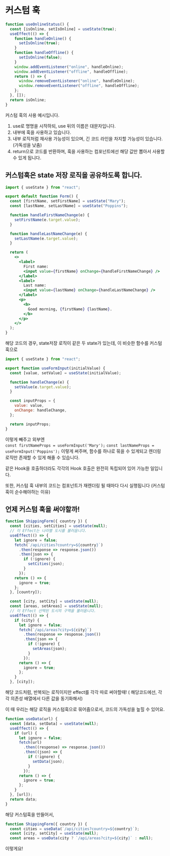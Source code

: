 # 커스텀 훅

```jsx
function useOnlineStatus() {
  const [isOnline, setIsOnline] = useState(true);
  useEffect(() => {
    function handleOnline() {
      setIsOnline(true);
    }
    function handleOffline() {
      setIsOnline(false);
    }
    window.addEventListener("online", handleOnline);
    window.addEventListener("offline", handleOffline);
    return () => {
      window.removeEventListener("online", handleOnline);
      window.removeEventListener("offline", handleOffline);
    };
  }, []);
  return isOnline;
}
```

커스텀 훅의 사용 예시입니다.

1. use로 명명을 시작하되, use 뒤의 이름은 대문자입니다.
2. 내부에 훅을 사용하고 있습니다.
3. 내부 로직처럼 재사용 가능성이 있으며, 긴 코드 라인을 차지할 가능성이 있습니다. (가독성을 낮춤)
4. return으로 코드를 반환하며, 훅을 사용하는 컴포넌트에선 해당 값만 뽑아서 사용할 수 있게 됩니다.

## 커스텀훅은 state 저장 로직을 공유하도록 합니다.

```jsx
import { useState } from "react";

export default function Form() {
  const [firstName, setFirstName] = useState("Mary");
  const [lastName, setLastName] = useState("Poppins");

  function handleFirstNameChange(e) {
    setFirstName(e.target.value);
  }

  function handleLastNameChange(e) {
    setLastName(e.target.value);
  }

  return (
    <>
      <label>
        First name:
        <input value={firstName} onChange={handleFirstNameChange} />
      </label>
      <label>
        Last name:
        <input value={lastName} onChange={handleLastNameChange} />
      </label>
      <p>
        <b>
          Good morning, {firstName} {lastName}.
        </b>
      </p>
    </>
  );
}
```

해당 코드의 경우, state저장 로직이 같은 두 state가 있는데, 이 비슷한 함수를 커스텀 훅으로

```jsx
import { useState } from "react";

export function useFormInput(initialValue) {
  const [value, setValue] = useState(initialValue);

  function handleChange(e) {
    setValue(e.target.value);
  }

  const inputProps = {
    value: value,
    onChange: handleChange,
  };

  return inputProps;
}
```

이렇게 빼주고 외부엔  
`const firstNameProps = useFormInput('Mary');`
`const lastNameProps = useFormInput('Poppins');`
이렇게 써주며, 함수를 하나로 묶을 수 있게되고 렌더링 로직만 존재할 수 있게 해줄 수 있습니다.

같은 Hook을 호출하더라도 각각의 Hook 호출은 완전히 독립되어 있어 가능한 일입니다.

또한, 커스텀 훅 내부의 코드는 컴포넌트가 재렌더링 될 때마다 다시 실행됩니다 (커스텀 훅이 순수해야하는 이유)

## 언제 커스텀 훅을 써야할까!

```jsx
function ShippingForm({ country }) {
  const [cities, setCities] = useState(null);
  // 이 Effect는 나라별 도시를 불러옵니다.
  useEffect(() => {
    let ignore = false;
    fetch(`/api/cities?country=${country}`)
      .then(response => response.json())
      .then(json => {
        if (!ignore) {
          setCities(json);
        }
      });
    return () => {
      ignore = true;
    };
  }, [country]);

  const [city, setCity] = useState(null);
  const [areas, setAreas] = useState(null);
  // 이 Effect 선택된 도시의 구역을 불러옵니다.
  useEffect(() => {
    if (city) {
      let ignore = false;
      fetch(`/api/areas?city=${city}`)
        .then(response => response.json())
        .then(json => {
          if (!ignore) {
            setAreas(json);
          }
        });
      return () => {
        ignore = true;
      };
    }
  }, [city]);
```

해당 코드처럼, 반복되는 로직이지만 effect를 각각 따로 써야할때! ( 해당코드에선, 각각 의존성 배열에서 다른 값을 동기화해서)

이 때 우리는 해당 로직을 커스텀훅으로 묶어줌으로서, 코드의 가독성을 높힐 수 있어요.

```jsx
function useData(url) {
  const [data, setData] = useState(null);
  useEffect(() => {
    if (url) {
      let ignore = false;
      fetch(url)
        .then((response) => response.json())
        .then((json) => {
          if (!ignore) {
            setData(json);
          }
        });
      return () => {
        ignore = true;
      };
    }
  }, [url]);
  return data;
}
```

해당 커스텀훅을 만들어서,

```jsx
function ShippingForm({ country }) {
  const cities = useData(`/api/cities?country=${country}`);
  const [city, setCity] = useState(null);
  const areas = useData(city ? `/api/areas?city=${city}` : null);
```

이렇게요!
